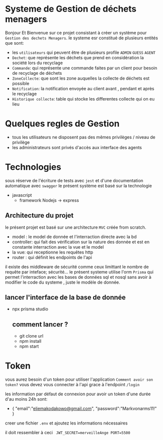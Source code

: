 # Systeme de Gestion de déchets menagers
Bonjour Et Bienvenue sur ce projet consistant à créer un système pour `Gestion des dechets Menagers`.
le systeme esr constitué de plusieurs entités que sont:
 * les `utilisateurs` qui peuvent être de plusieurs profile `ADMIN` `GUESS` `AGENT`
 * `Dechet`: que représente les déchets que prend en considération la société lors du recyclage
 * `Commande`: qui représente une commande faites par un client pour besoin de recyclage de déchets 
 *  `ZoneCollecte`: que sont les zone auquelles la collecte de déchets est possible 
 *  `Notification`: la notification envoyée au client avant , pendant et après le recyclage 
 *  `Historique collecte`: table qui stocke les differentes collecte qui on eu lieu 
  

  # Quelques regles de Gestion 
  * tous les utilisateurs ne disposent pas des mêmes privilèges / niveau de privilège 
  * les administrateurs sont privés d'accès aux interface des agents 
  # Technologies

  sous réserve de l'écriture de tests avec `jest` 
  et d'une documentation automatique avec `swagger`
  le présent système est basé sur la technologie
  * javascript 
    *  framework Nodejs -> express
  
## Architecture du projet 
le présent projet est basé sur une architecture 
`MVC`  créée from scratch.
* model : le model de donnée et l'interraction directe avec la bd
* controller: qui fait des vérification sur la nature des donnée et est en constante interraction avec la vue et le model
* la vue: qui receptionne les requêtes http
* router : qui définit les endpoints de l'api 

il existe des middleware de sécurité 
comme ceux limittant le nombre de requête par inteface; sécurité...
le présent systeme utilise l'orm `Prisma` qui permet l'interraction avec les bases de données sql et nosql sans avoir à modifier le code du systeme , juste le modèle de donnée.

## lancer l'interface de la base de donnée

* npx prisma studio
  ## comment lancer ?
  - git clone url 
  - npm install 
  - npm start


# Token 
vous aurez besoin d'un token pour utiliser l'application 
`Comment avoir son token?`
vous devez vous connecter à l'api grace à l'endpoint 
`/login`

les information par défaut de connexion pour avoir un token d'une durée d'au moins 24h sont: 
* {
  "email":"eliemakodakowo@gmail.com",
  "password":"Markvonarms11!"
  }


creer une fichier `.env` et ajoutez les informations nécessaires 

il doit ressembler à ceci 
`
JWT_SECRET=merveilleAnge
PORT=5500`